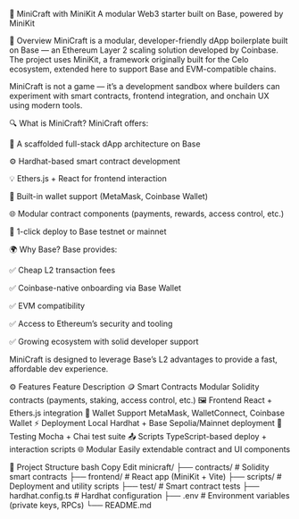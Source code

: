 🧱 MiniCraft with MiniKit
A modular Web3 starter built on Base, powered by MiniKit

📌 Overview
MiniCraft is a modular, developer-friendly dApp boilerplate built on Base — an Ethereum Layer 2 scaling solution developed by Coinbase. The project uses MiniKit, a framework originally built for the Celo ecosystem, extended here to support Base and EVM-compatible chains.

MiniCraft is not a game — it’s a development sandbox where builders can experiment with smart contracts, frontend integration, and onchain UX using modern tools.

🔍 What is MiniCraft?
MiniCraft offers:

🧱 A scaffolded full-stack dApp architecture on Base

⚙️ Hardhat-based smart contract development

💡 Ethers.js + React for frontend interaction

🔐 Built-in wallet support (MetaMask, Coinbase Wallet)

🌐 Modular contract components (payments, rewards, access control, etc.)

🚀 1-click deploy to Base testnet or mainnet

🌍 Why Base?
Base provides:

✅ Cheap L2 transaction fees

✅ Coinbase-native onboarding via Base Wallet

✅ EVM compatibility

✅ Access to Ethereum’s security and tooling

✅ Growing ecosystem with solid developer support

MiniCraft is designed to leverage Base’s L2 advantages to provide a fast, affordable dev experience.

⚙️ Features
Feature	Description
🪙 Smart Contracts	Modular Solidity contracts (payments, staking, access control, etc.)
🖼 Frontend	React + Ethers.js integration
🔌 Wallet Support	MetaMask, WalletConnect, Coinbase Wallet
⚡ Deployment	Local Hardhat + Base Sepolia/Mainnet deployment
🧪 Testing	Mocha + Chai test suite
📤 Scripts	TypeScript-based deploy + interaction scripts
🌐 Modular	Easily extendable contract and UI components

📁 Project Structure
bash
Copy
Edit
minicraft/
├── contracts/         # Solidity smart contracts
├── frontend/          # React app (MiniKit + Vite)
├── scripts/           # Deployment and utility scripts
├── test/              # Smart contract tests
├── hardhat.config.ts  # Hardhat configuration
├── .env               # Environment variables (private keys, RPCs)
└── README.md
 